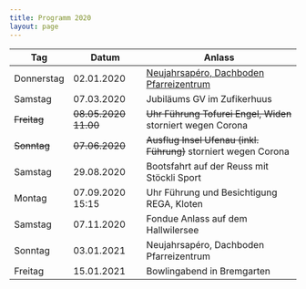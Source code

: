```yaml
---
title: Programm 2020
layout: page
---
```


Tag|Datum|Anlass
---|-----|------
Donnerstag|	02.01.2020| [Neujahrsapéro,	Dachboden	Pfarreizentrum](/weihnachtsfenster_2019-2020)
Samstag|	07.03.2020| Jubiläums	GV	im	Zufikerhuus
~~Freitag~~|	~~08.05.2020	11.00~~|	~~Uhr Führung	Tofurei	Engel,	Widen~~ storniert wegen Corona
~~Sonntag~~|	~~07.06.2020~~| ~~Ausflug	Insel	Ufenau (inkl.	Führung)~~ storniert wegen Corona
Samstag|	29.08.2020| Bootsfahrt	auf	der	Reuss	mit	Stöckli	Sport
Montag|	07.09.2020	15:15|	Uhr Führung	und	Besichtigung	REGA,	Kloten
Samstag|	07.11.2020| Fondue	Anlass	auf	dem	Hallwilersee
Sonntag|	03.01.2021| Neujahrsapéro,	Dachboden	Pfarreizentrum
Freitag|	15.01.2021| Bowlingabend	in	Bremgarten
